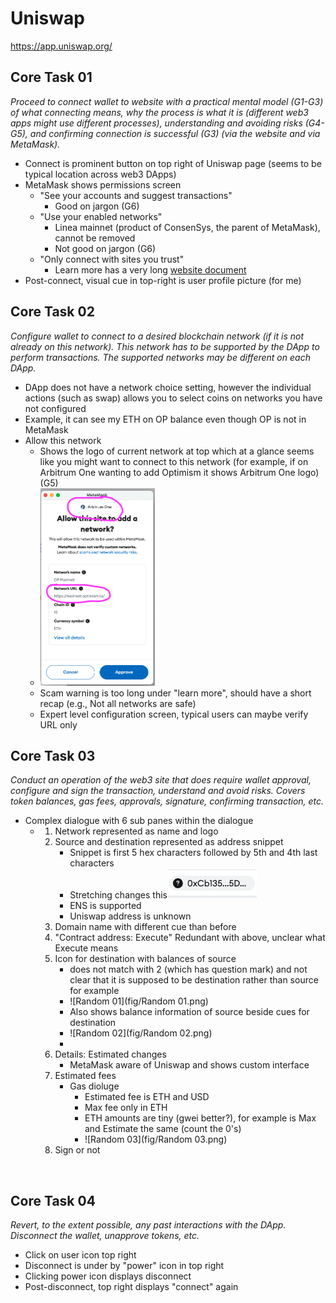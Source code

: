# Uniswap 
https://app.uniswap.org/

## Core Task 01

*Proceed to connect wallet to website with a practical mental model (G1-G3) of what connecting means, why the process is what it is (different web3 apps might use different processes), understanding and avoiding risks (G4-G5), and confirming connection is successful (G3) (via the website and via MetaMask).*

* Connect is prominent button on top right of Uniswap page (seems to be typical location across web3 DApps)
* MetaMask shows permissions screen
  * "See your accounts and suggest transactions"
    * Good on jargon (G6)
  * "Use your enabled networks"
    * Linea mainnet (product of ConsenSys, the parent of MetaMask), cannot be removed
    * Not good on jargon (G6)
  * "Only connect with sites you trust"
    * Learn more has a very long [website document](https://support.metamask.io/third-party-platforms-and-dapps/user-guide-dapps/)
* Post-connect, visual cue in top-right is user profile picture (for me)

## Core Task 02

*Configure wallet to connect to a desired blockchain network (if it is not already on this network). This network has to be supported by the DApp to perform transactions. The supported networks may be different on each DApp.* 

* DApp does not have a network choice setting, however the individual actions (such as swap) allows you to select coins on networks you have not configured
* Example, it can see my ETH on OP balance even though OP is not in MetaMask
* Allow this network
  * Shows the logo of current network at top which at a glance seems like you might want to connect to this network (for example, if on Arbitrum One wanting to add Optimism it shows Arbitrum One logo) (G5)
  * <img src="fig/G5 01.png" alt="G5 01" style="zoom:50%;" />
  * Scam warning is too long under "learn more", should have a short recap (e.g., Not all networks are safe)
  * Expert level configuration screen, typical users can maybe verify URL only




## Core Task 03

*Conduct an operation of the web3 site that does require wallet approval, configure and sign the transaction, understand and avoid risks. Covers token balances, gas fees, approvals, signature, confirming transaction, etc.*

* Complex dialogue with 6 sub panes within the dialogue
  * 1. Network represented as name and logo
    2. Source and destination represented as address snippet
       * Snippet is first 5 hex characters followed by 5th and 4th last characters
       * Stretching changes this![Addr](fig/Addr.png)
       * ENS is supported
       * Uniswap address is unknown
    3. Domain name with different cue than before
    4. "Contract address: Execute" Redundant with above, unclear what Execute means
    5. Icon for destination with balances of source
       * does not match with 2 (which has question mark) and not clear that it is supposed to be destination rather than source for example
       * ![Random 01](fig/Random 01.png)
       * Also shows balance information of source beside cues for destination
       * ![Random 02](fig/Random 02.png) 
       * 
    6. Details: Estimated changes
       * MetaMask aware of Uniswap and shows custom interface
    7. Estimated fees
       * Gas dioluge 
         * Estimated fee is ETH and USD
         * Max fee only in ETH
         * ETH amounts are tiny (gwei better?), for example is Max and Estimate the same (count the 0's)
         * ![Random 03](fig/Random 03.png)
    8. Sign or not



​	

## Core Task 04

*Revert, to the extent possible, any past interactions with the DApp. Disconnect the wallet, unapprove tokens, etc.* 

* Click on user icon top right
* Disconnect is under by "power" icon in top right
* Clicking power icon displays disconnect
* Post-disconnect, top right displays "connect" again

